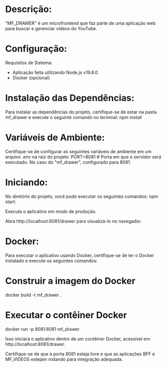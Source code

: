 # Descrição:
"MF_DRAWER" é um microfrontend que faz parte de uma aplicação web para buscar e gerenciar vídeos do YouTube.

# Configuração:

Requisitos de Sistema:
- Aplicação feita utilizando Node.js v19.6.0
- Docker (opcional)

# Instalação das Dependências:
Para instalar as dependências do projeto, certifique-se de estar na pasta mf_drawer e execute o seguinte comando no terminal:
npm install

# Variáveis de Ambiente:
Certifique-se de configurar as seguintes variáveis de ambiente em um arquivo .env na raiz do projeto:
PORT=8081 # Porta em que o servidor será executado. No caso do "mf_drawer", configurado para 8081.

# Iniciando:
No diretório do projeto, você pode executar os seguintes comandos:
npm start:

Executa o aplicativo em modo de produção.

Abra http://localhost:8081/drawer para visualizá-lo no navegador.


# Docker:
Para executar o aplicativo usando Docker, certifique-se de ter o Docker instalado e execute os seguintes comandos:
# Construir a imagem do Docker
docker build -t mf_drawer .
# Executar o contêiner Docker
docker run -p 8081:8081 mf_drawer

Isso iniciará o aplicativo dentro de um contêiner Docker, acessível em http://localhost:8081/drawer.

Certifique-se de que a porta 8081 esteja livre e que as aplicações BFF e MF_VIDEOS estejam rodando para integração adequada.
